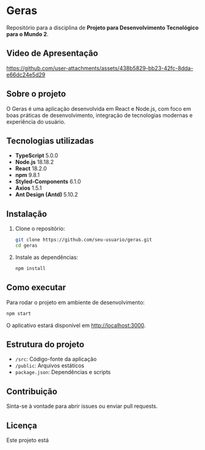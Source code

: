 # Geras

Repositório para a disciplina de **Projeto para Desenvolvimento Tecnológico para o Mundo 2**.

## Video de Apresentação

https://github.com/user-attachments/assets/438b5829-bb23-42fc-8dda-e66dc24e5d29

## Sobre o projeto

O Geras é uma aplicação desenvolvida em React e Node.js, com foco em boas práticas de desenvolvimento, integração de tecnologias modernas e experiência do usuário.

## Tecnologias utilizadas

- **TypeScript** 5.0.0
- **Node.js** 18.18.2
- **React** 18.2.0
- **npm** 9.8.1
- **Styled-Components** 6.1.0
- **Axios** 1.5.1
- **Ant Design (Antd)** 5.10.2

## Instalação

1. Clone o repositório:
   ```sh
   git clone https://github.com/seu-usuario/geras.git
   cd geras
   ```

2. Instale as dependências:
   ```sh
   npm install
   ```

## Como executar

Para rodar o projeto em ambiente de desenvolvimento:

```sh
npm start
```

O aplicativo estará disponível em [http://localhost:3000](http://localhost:3000).

## Estrutura do projeto

- `/src`: Código-fonte da aplicação
- `/public`: Arquivos estáticos
- `package.json`: Dependências e scripts

## Contribuição

Sinta-se à vontade para abrir issues ou enviar pull requests.

## Licença

Este projeto está
